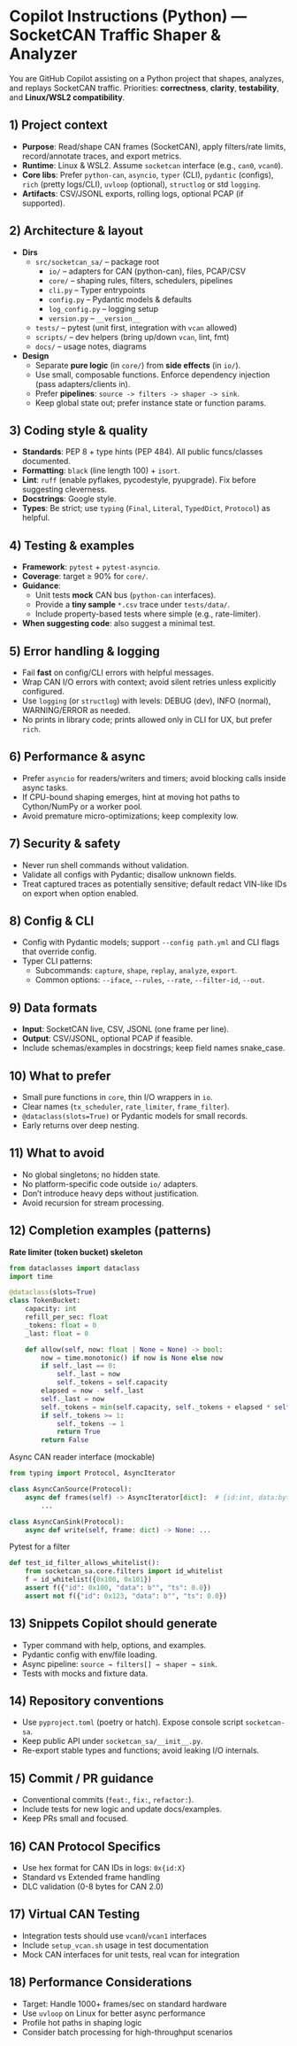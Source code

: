 # Copilot Instructions (Python) — SocketCAN Traffic Shaper & Analyzer

You are GitHub Copilot assisting on a Python project that shapes, analyzes, and replays SocketCAN traffic. Priorities: **correctness**, **clarity**, **testability**, and **Linux/WSL2 compatibility**.

## 1) Project context
- **Purpose**: Read/shape CAN frames (SocketCAN), apply filters/rate limits, record/annotate traces, and export metrics.
- **Runtime**: Linux & WSL2. Assume `socketcan` interface (e.g., `can0`, `vcan0`).
- **Core libs**: Prefer `python-can`, `asyncio`, `typer` (CLI), `pydantic` (configs), `rich` (pretty logs/CLI), `uvloop` (optional), `structlog` or std `logging`.
- **Artifacts**: CSV/JSONL exports, rolling logs, optional PCAP (if supported).

## 2) Architecture & layout
- **Dirs**
  - `src/socketcan_sa/` – package root
    - `io/` – adapters for CAN (python-can), files, PCAP/CSV
    - `core/` – shaping rules, filters, schedulers, pipelines
    - `cli.py` – Typer entrypoints
    - `config.py` – Pydantic models & defaults
    - `log_config.py` – logging setup
    - `version.py` – `__version__`
  - `tests/` – pytest (unit first, integration with `vcan` allowed)
  - `scripts/` – dev helpers (bring up/down `vcan`, lint, fmt)
  - `docs/` – usage notes, diagrams
- **Design**
  - Separate **pure logic** (in `core/`) from **side effects** (in `io/`).
  - Use small, composable functions. Enforce dependency injection (pass adapters/clients in).
  - Prefer **pipelines**: `source -> filters -> shaper -> sink`.
  - Keep global state out; prefer instance state or function params.

## 3) Coding style & quality
- **Standards**: PEP 8 + type hints (PEP 484). All public funcs/classes documented.
- **Formatting**: `black` (line length 100) + `isort`.  
- **Lint**: `ruff` (enable pyflakes, pycodestyle, pyupgrade). Fix before suggesting cleverness.
- **Docstrings**: Google style.
- **Types**: Be strict; use `typing` (`Final`, `Literal`, `TypedDict`, `Protocol`) as helpful.

## 4) Testing & examples
- **Framework**: `pytest` + `pytest-asyncio`.
- **Coverage**: target ≥ 90% for `core/`.
- **Guidance**:
  - Unit tests **mock** CAN bus (`python-can` interfaces).
  - Provide a **tiny sample** `*.csv` trace under `tests/data/`.
  - Include property-based tests where simple (e.g., rate-limiter).
- **When suggesting code**: also suggest a minimal test.

## 5) Error handling & logging
- Fail **fast** on config/CLI errors with helpful messages.
- Wrap CAN I/O errors with context; avoid silent retries unless explicitly configured.
- Use `logging` (or `structlog`) with levels: DEBUG (dev), INFO (normal), WARNING/ERROR as needed.
- No prints in library code; prints allowed only in CLI for UX, but prefer `rich`.

## 6) Performance & async
- Prefer `asyncio` for readers/writers and timers; avoid blocking calls inside async tasks.
- If CPU-bound shaping emerges, hint at moving hot paths to Cython/NumPy or a worker pool.
- Avoid premature micro-optimizations; keep complexity low.

## 7) Security & safety
- Never run shell commands without validation.
- Validate all configs with Pydantic; disallow unknown fields.
- Treat captured traces as potentially sensitive; default redact VIN-like IDs on export when option enabled.

## 8) Config & CLI
- Config with Pydantic models; support `--config path.yml` and CLI flags that override config.
- Typer CLI patterns:
  - Subcommands: `capture`, `shape`, `replay`, `analyze`, `export`.
  - Common options: `--iface`, `--rules`, `--rate`, `--filter-id`, `--out`.

## 9) Data formats
- **Input**: SocketCAN live, CSV, JSONL (one frame per line).
- **Output**: CSV/JSONL, optional PCAP if feasible.
- Include schemas/examples in docstrings; keep field names snake_case.

## 10) What to **prefer**
- Small pure functions in `core`, thin I/O wrappers in `io`.
- Clear names (`tx_scheduler`, `rate_limiter`, `frame_filter`).
- `@dataclass(slots=True)` or Pydantic models for small records.
- Early returns over deep nesting.

## 11) What to **avoid**
- No global singletons; no hidden state.
- No platform-specific code outside `io/` adapters.
- Don’t introduce heavy deps without justification.
- Avoid recursion for stream processing.

## 12) Completion examples (patterns)

**Rate limiter (token bucket) skeleton**
```python
from dataclasses import dataclass
import time

@dataclass(slots=True)
class TokenBucket:
    capacity: int
    refill_per_sec: float
    _tokens: float = 0
    _last: float = 0

    def allow(self, now: float | None = None) -> bool:
        now = time.monotonic() if now is None else now
        if self._last == 0:
            self._last = now
            self._tokens = self.capacity
        elapsed = now - self._last
        self._last = now
        self._tokens = min(self.capacity, self._tokens + elapsed * self.refill_per_sec)
        if self._tokens >= 1:
            self._tokens -= 1
            return True
        return False
```
Async CAN reader interface (mockable)
```python
from typing import Protocol, AsyncIterator

class AsyncCanSource(Protocol):
    async def frames(self) -> AsyncIterator[dict]:  # {id:int, data:bytes, ts:float}
        ...

class AsyncCanSink(Protocol):
    async def write(self, frame: dict) -> None: ...
```

Pytest for a filter
```python
def test_id_filter_allows_whitelist():
    from socketcan_sa.core.filters import id_whitelist
    f = id_whitelist({0x100, 0x101})
    assert f({"id": 0x100, "data": b"", "ts": 0.0})
    assert not f({"id": 0x123, "data": b"", "ts": 0.0})
```

## 13) Snippets Copilot should generate
- Typer command with help, options, and examples.
- Pydantic config with env/file loading.
- Async pipeline: `source → filters[] → shaper → sink`.
- Tests with mocks and fixture data.

## 14) Repository conventions
- Use `pyproject.toml` (poetry or hatch). Expose console script `socketcan-sa`.
- Keep public API under `socketcan_sa/__init__.py`.
- Re-export stable types and functions; avoid leaking I/O internals.

## 15) Commit / PR guidance
- Conventional commits (`feat:`, `fix:`, `refactor:`).
- Include tests for new logic and update docs/examples.
- Keep PRs small and focused.

## 16) CAN Protocol Specifics
- Use hex format for CAN IDs in logs: `0x{id:X}`
- Standard vs Extended frame handling
- DLC validation (0-8 bytes for CAN 2.0)

## 17) Virtual CAN Testing
- Integration tests should use `vcan0`/`vcan1` interfaces
- Include `setup_vcan.sh` usage in test documentation
- Mock CAN interfaces for unit tests, real vcan for integration

## 18) Performance Considerations
- Target: Handle 1000+ frames/sec on standard hardware
- Use `uvloop` on Linux for better async performance
- Profile hot paths in shaping logic
- Consider batch processing for high-throughput scenarios
